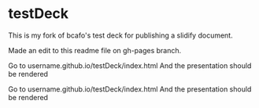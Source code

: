 testDeck
========


This is my fork of bcafo's test deck for publishing a slidify document.

Made an edit to this readme file on gh-pages branch. 

Go to username.github.io/testDeck/index.html
And the presentation should be rendered


Go to username.github.io/testDeck/index.html
And the presentation should be rendered


